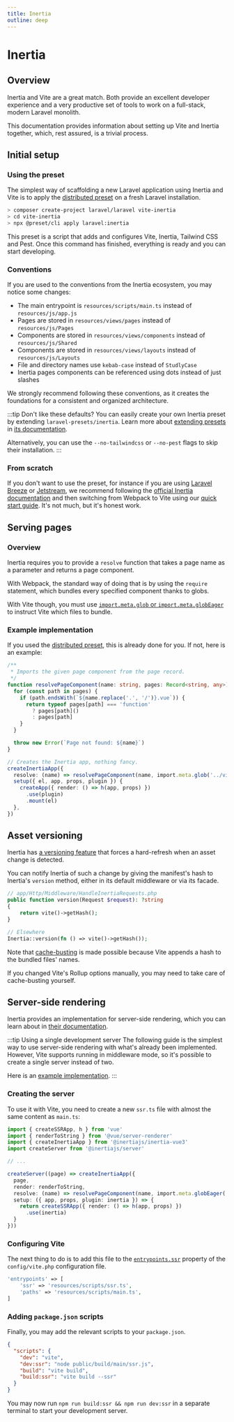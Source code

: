 ```yaml
---
title: Inertia
outline: deep
---
```


# Inertia

## Overview

Inertia and Vite are a great match. Both provide an excellent developer experience and a very productive set of tools to work on a full-stack, modern Laravel monolith.

This documentation provides information about setting up Vite and Inertia together, which, rest assured, is a trivial process.

## Initial setup

### Using the preset

The simplest way of scaffolding a new Laravel application using Inertia and Vite is to apply the [distributed preset](https://github.com/laravel-presets/inertia) on a fresh Laravel installation. 

```sh
> composer create-project laravel/laravel vite-inertia
> cd vite-inertia
> npx @preset/cli apply laravel:inertia
```

This preset is a script that adds and configures Vite, Inertia, Tailwind CSS and Pest. Once this command has finished, everything is ready and you can start developing.

### Conventions

If you are used to the conventions from the Inertia ecosystem, you may notice some changes:
- The main entrypoint is `resources/scripts/main.ts` instead of `resources/js/app.js`
- Pages are stored in `resources/views/pages` instead of `resources/js/Pages`
- Components are stored in `resources/views/components` instead of `resources/js/Shared`
- Components are stored in `resources/views/layouts` instead of `resources/js/Layouts`
- File and directory names use `kebab-case` instead of `StudlyCase`
- Inertia pages components can be referenced using dots instead of just slashes

We strongly recommend following these conventions, as it creates the foundations for a consistent and organized architecture.

:::tip Don't like these defaults?
You can easily create your own Inertia preset by extending `laravel-presets/inertia`. Learn more about [extending presets](https://preset.dev/actions/apply-nested-preset) in [its documentation](https://preset.dev).

Alternatively, you can use the `--no-tailwindcss` or `--no-pest` flags to skip their installation.
:::

### From scratch

If you don't want to use the preset, for instance if you are using [Laravel Breeze](https://github.com/laravel/breeze) or [Jetstream](https://github.com/laravel/jetstream), we recommend following the [official Inertia documentation](https://inertiajs.com/) and then switching from Webpack to Vite using our [quick start guide](/guide/quick-start#in-an-existing-project). It's not much, but it's honest work.

## Serving pages

### Overview

Inertia requires you to provide a `resolve` function that takes a page name as a parameter and returns a page component.

With Webpack, the standard way of doing that is by using the `require` statement, which bundles every specified component thanks to globs. 

With Vite though, you must use [`import.meta.glob` or `import.meta.globEager`](https://vitejs.dev/guide/features.html#glob-import) to instruct Vite which files to bundle.

### Example implementation

If you used the [distributed preset](/guide/extra-topics/inertia#initial-setup), this is already done for you. If not, here is an example:

```ts
/**
 * Imports the given page component from the page record.
 */
function resolvePageComponent(name: string, pages: Record<string, any>) {
  for (const path in pages) {
    if (path.endsWith(`${name.replace('.', '/')}.vue`)) {
      return typeof pages[path] === 'function'
        ? pages[path]()
        : pages[path]
    }
  }

  throw new Error(`Page not found: ${name}`)
}

// Creates the Inertia app, nothing fancy.
createInertiaApp({
  resolve: (name) => resolvePageComponent(name, import.meta.glob('../views/pages/**/*.vue')),
  setup({ el, app, props, plugin }) {
    createApp({ render: () => h(app, props) })
      .use(plugin)
      .mount(el)
  },
})
```

## Asset versioning

Inertia has [a versioning feature](https://inertiajs.com/asset-versioning) that forces a hard-refresh when an asset change is detected.

You can notify Inertia of such a change by giving the manifest's hash to Inertia's `version` method, either in its default middleware or via its facade.

```php
// app/Http/Middleware/HandleInertiaRequests.php
public function version(Request $request): ?string
{
    return vite()->getHash();
}

// Elsewhere
Inertia::version(fn () => vite()->getHash());
```

Note that [cache-busting](https://www.keycdn.com/support/what-is-cache-busting) is made possible because Vite appends a hash to the bundled files' names. 

If you changed Vite's Rollup options manually, you may need to take care of cache-busting yourself.

## Server-side rendering

Inertia provides an implementation for server-side rendering, which you can learn about in [their documentation](https://inertiajs.com/server-side-rendering).

:::tip Using a single development server
The following guide is the simplest way to use server-side rendering with what's already been implemented. However, Vite supports running in middleware mode, so it's possible to create a single server instead of two.

Here is an [example implementation](https://gist.github.com/innocenzi/48d95f99acc70ce8f763112f23147bdb).
:::

### Creating the server

To use it with Vite, you need to create a new `ssr.ts` file with almost the same content as `main.ts`:

```ts {1,4,8,13}
import { createSSRApp, h } from 'vue'
import { renderToString } from '@vue/server-renderer'
import { createInertiaApp } from '@inertiajs/inertia-vue3'
import createServer from '@inertiajs/server'

// ...

createServer((page) => createInertiaApp({
  page,
  render: renderToString,
  resolve: (name) => resolvePageComponent(name, import.meta.globEager('../views/pages/**/*.vue')),
  setup: ({ app, props, plugin: inertia }) => {
    return createSSRApp({ render: () => h(app, props) })
      .use(inertia)
  }
}))
```

### Configuring Vite

The next thing to do is to add this file to the [`entrypoints.ssr`](/configuration/laravel-package#ssr) property of the `config/vite.php` configuration file.

```php
'entrypoints' => [
    'ssr' => 'resources/scripts/ssr.ts',
    'paths' => 'resources/scripts/main.ts',
]
```

### Adding `package.json` scripts

Finally, you may add the relevant scripts to your `package.json`.

```json
{
  "scripts": {
    "dev": "vite",
    "dev:ssr": "node public/build/main/ssr.js",
    "build": "vite build",
    "build:ssr": "vite build --ssr"
  }
}
```

You may now run `npm run build:ssr && npm run dev:ssr` in a separate terminal to start your development server.
